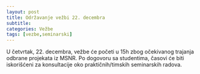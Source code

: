```yaml
---
layout: post
title: Održavanje vežbi 22. decembra
subtitle: 
categories: Vežbe
tags: [vezbe,seminarski]
---
```


U četvrtak, 22. decembra, vežbe će početi u 15h zbog očekivanog trajanja odbrane projekata iz MSNR. Po dogovoru sa studentima, časovi će biti iskorišćeni za konsultacije oko praktičnih/timskih seminarskih radova.

